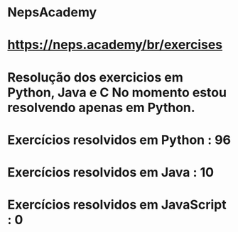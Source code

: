 # NepsAcademy
# https://neps.academy/br/exercises 
# Resolução dos exercicios em Python, Java e C No momento estou resolvendo apenas em Python.
# Exercícios resolvidos em Python : 96
# Exercícios resolvidos em Java : 10
# Exercícios resolvidos em JavaScript : 0

